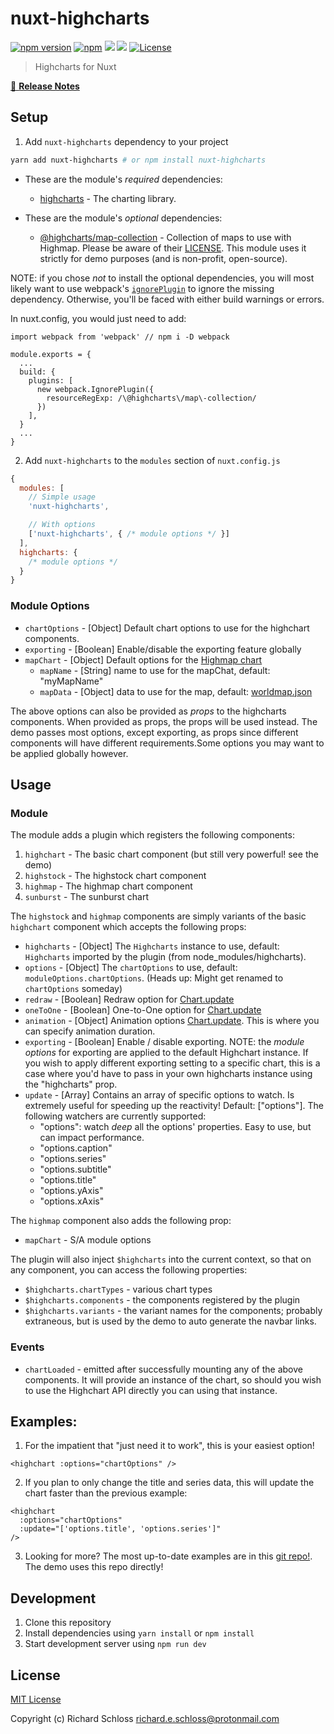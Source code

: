 # nuxt-highcharts

[![npm version][npm-version-src]][npm-version-href]
[![npm][npm-downloads-src]][npm-downloads-href]
[![](https://gitlab.com/richardeschloss/nuxt-highcharts/badges/master/pipeline.svg)](https://gitlab.com/richardeschloss/nuxt-highcharts)
[![](https://gitlab.com/richardeschloss/nuxt-highcharts/badges/master/coverage.svg)](https://gitlab.com/richardeschloss/nuxt-highcharts)
[![License][license-src]][license-href]

> Highcharts for Nuxt

[📖 **Release Notes**](./CHANGELOG.md)

## Setup

1. Add `nuxt-highcharts` dependency to your project

```bash
yarn add nuxt-highcharts # or npm install nuxt-highcharts
```

- These are the module's *required* dependencies:
  *  [highcharts](https://www.npmjs.com/package/highcharts) - The charting library.

- These are the module's *optional* dependencies:
  * [@highcharts/map-collection](https://www.npmjs.com/package/@highcharts/map-collection) - Collection of maps to use with Highmap. Please be aware of their [LICENSE](https://github.com/highcharts/map-collection-dist/blob/master/LICENSE.md). This module uses it strictly for demo purposes (and is non-profit, open-source). 


NOTE: if you chose *not* to install the optional dependencies, you will most likely want to use webpack's [`ignorePlugin`](https://webpack.js.org/plugins/ignore-plugin/) to ignore the missing dependency. Otherwise, you'll be faced with either build warnings or errors.

In nuxt.config, you would just need to add:

```
import webpack from 'webpack' // npm i -D webpack 

module.exports = {
  ...
  build: {
    plugins: [
      new webpack.IgnorePlugin({
        resourceRegExp: /\@highcharts\/map\-collection/
      })
    ],
  }
  ...
}
```

2. Add `nuxt-highcharts` to the `modules` section of `nuxt.config.js`

```js
{
  modules: [
    // Simple usage
    'nuxt-highcharts',

    // With options
    ['nuxt-highcharts', { /* module options */ }]
  ],
  highcharts: {
    /* module options */
  }
}
```

### Module Options

* `chartOptions` - [Object] Default chart options to use for the highchart components.
* `exporting` - [Boolean] Enable/disable the exporting feature globally
* `mapChart` - [Object] Default options for the [Highmap chart](https://www.highcharts.com/maps/demo)
  * `mapName` - [String] name to use for the mapChat, default: "myMapName"
  * `mapData` - [Object] data to use for the map, default: [worldmap.json](https://unpkg.com/@highcharts/map-collection@1.1.3/custom/world.geo.json)

The above options can also be provided as *props* to the highcharts components. When provided as props, the props will be used instead. The demo passes most options, except exporting, as props since different components will have different requirements.Some options you may want to be applied globally however.

## Usage

### Module
The module adds a plugin which registers the following components:
1. `highchart` - The basic chart component (but still very powerful! see the demo)
2. `highstock` - The highstock chart component
3. `highmap` - The highmap chart component   
4. `sunburst` - The sunburst chart

The `highstock` and `highmap` components are simply variants of the basic `highchart` component which accepts the following props:

* `highcharts` - [Object] The `Highcharts` instance to use, default: `Highcharts` imported by the plugin (from node_modules/highcharts).
* `options` - [Object] The `chartOptions` to use, default: `moduleOptions.chartOptions`. (Heads up: Might get renamed to `chartOptions` someday)
* `redraw` - [Boolean] Redraw option for [Chart.update](https://api.highcharts.com/class-reference/Highcharts.Chart#update)
* `oneToOne` - [Boolean] One-to-One option for [Chart.update](https://api.highcharts.com/class-reference/Highcharts.Chart#update) 
* `animation` - [Object] Animation options [Chart.update](https://api.highcharts.com/class-reference/Highcharts.Chart#update). This is where you can specify animation duration.
* `exporting` - [Boolean] Enable / disable exporting. NOTE: the *module options* for exporting are applied to the default Highchart instance. If you wish to apply different exporting setting to a specific chart, this is a case where you'd have to pass in your own highcharts instance using the "highcharts" prop.
* `update` - [Array] Contains an array of specific options to watch. Is extremely useful for speeding up the reactivity! Default: ["options"]. The following watchers are currently supported:
  * "options": watch *deep* all the options' properties. Easy to use, but can impact performance.
  * "options.caption"
  * "options.series"
  * "options.subtitle"
  * "options.title"
  * "options.yAxis"
  * "options.xAxis"
  

The `highmap` component also adds the following prop:
* `mapChart` - S/A module options

The plugin will also inject `$highcharts` into the current context, so that on any component, you can access the following properties:
* `$highcharts.chartTypes` - various chart types
* `$highcharts.components` - the components registered by the plugin
* `$highcharts.variants` - the variant names for the components; probably extraneous, but is used by the demo to auto generate the navbar links. 

### Events
* `chartLoaded` - emitted after successfully mounting any of the above components. It will provide an instance of the chart, so should you wish to use the Highchart API directly you can using that instance.

## Examples:

1. For the impatient that "just need it to work", this is your easiest option! 
```
<highchart :options="chartOptions" />
```

2. If you plan to only change the title and series data, this will update the chart faster than the previous example:
```
<highchart 
  :options="chartOptions" 
  :update="['options.title', 'options.series']" 
/>
```

3. Looking for more? The most up-to-date examples are in this [git repo!](https://github.com/richardeschloss/nuxt-highcharts). The demo uses this repo directly!

## Development

1. Clone this repository
2. Install dependencies using `yarn install` or `npm install`
3. Start development server using `npm run dev`

## License

[MIT License](./LICENSE)

Copyright (c) Richard Schloss <richard.e.schloss@protonmail.com>

<!-- Badges -->
[npm-version-src]: https://img.shields.io/npm/v/nuxt-highcharts
[npm-version-href]: https://npmjs.com/package/nuxt-highcharts

[npm-downloads-src]: https://img.shields.io/npm/dt/nuxt-highcharts.svg
[npm-downloads-href]: https://npmjs.com/package/nuxt-highcharts

[github-actions-ci-src]: https://github.com/richardeschloss/nuxt-highcharts/workflows/ci/badge.svg
[github-actions-ci-href]: https://github.com/richardeschloss/nuxt-highcharts/actions?query=workflow%3Aci

[codecov-src]: https://img.shields.io/codecov/c/github/richardeschloss/nuxt-highcharts.svg
[codecov-href]: https://codecov.io/gh/richardeschloss/nuxt-highcharts

[license-src]: https://img.shields.io/npm/l/nuxt-highcharts.svg
[license-href]: https://npmjs.com/package/nuxt-highcharts
